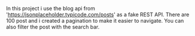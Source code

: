 In this project i use the blog api from 'https://jsonplaceholder.typicode.com/posts' as a fake REST API. There are 100 post and i created a pagination to make it easier to navigate. You can also filter the post with the search bar.